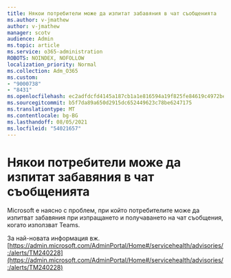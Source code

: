 ```yaml
---
title: Някои потребители може да изпитат забавяния в чат съобщенията
ms.author: v-jmathew
author: v-jmathew
manager: scotv
audience: Admin
ms.topic: article
ms.service: o365-administration
ROBOTS: NOINDEX, NOFOLLOW
localization_priority: Normal
ms.collection: Adm_O365
ms.custom:
- "9000738"
- "8431"
ms.openlocfilehash: ec2adfdcfd4145a187cb1a1e816594a19f825fe84619c4972be73ee565befe77
ms.sourcegitcommit: b5f7da89a650d2915dc652449623c78be6247175
ms.translationtype: MT
ms.contentlocale: bg-BG
ms.lasthandoff: 08/05/2021
ms.locfileid: "54021657"
---
```

# <a name="some-users-may-experience-delays-with-chat-messages"></a>Някои потребители може да изпитат забавяния в чат съобщенията

Microsoft е наясно с проблем, при който потребителите може да изпитват забавяния при изпращането и получаването на чат съобщения, когато използват Teams.

За най-новата информация вж. [https://admin.microsoft.com/AdminPortal/Home#/servicehealth/advisories/:/alerts/TM240228](https://admin.microsoft.com/AdminPortal/Home#/servicehealth/advisories/:/alerts/TM240228)
